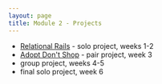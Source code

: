 ```yaml
---
layout: page
title: Module 2 - Projects
---
```


* [Relational Rails](./relational_rails/) - solo project, weeks 1-2
* [Adopt Don't Shop](https://github.com/turingschool-examples/adopt_dont_shop) - pair project, week 3
* group project, weeks 4-5
* final solo project, week 6
